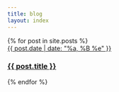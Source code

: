 ```yaml
---
title: blog
layout: index
---
```


<div class="posts">
  {% for post in site.posts %}
    <a class="posts__post" href="{{ post.url }}">
      <div class="posts__post-date">{{ post.date | date: "%a, %B %e" }}</div>
      <h3 class="posts__post-title">{{ post.title }}</h3>
    </a>
  {% endfor %}
</div>

